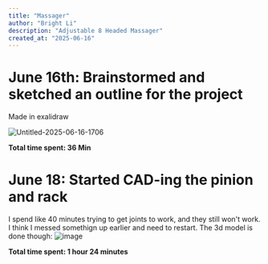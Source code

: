 ```yaml
---
title: "Massager"
author: "Bright Li"
description: "Adjustable 8 Headed Massager"
created_at: "2025-06-16"
---
```


# June 16th: Brainstormed and sketched an outline for the project
Made in exalidraw

![Untitled-2025-06-16-1706](https://github.com/user-attachments/assets/8d4a5069-455e-4e66-bb03-869e397a65a8)

**Total time spent: 36 Min**

# June 18: Started CAD-ing the pinion and rack
I spend like 40 minutes trying to get joints to work, and they still won't work. I think I messed somethign up earlier and need to restart. The 3d model is done though:
![image](https://github.com/user-attachments/assets/54a5b7e7-1fc6-4a83-bc63-b07c99e8758b)

**Total time spent: 1 hour 24 minutes**
